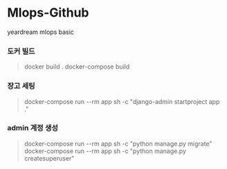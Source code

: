 # Mlops-Github
yeardream mlops basic

### 도커 빌드
> docker build .
> docker-compose build

### 장고 세팅
> docker-compose run --rm app sh -c "django-admin startproject app ."

### admin 계정 생성
> docker-compose run --rm app sh -c "python manage.py migrate"
> docker-compose run --rm app sh -c "python manage.py createsuperuser"